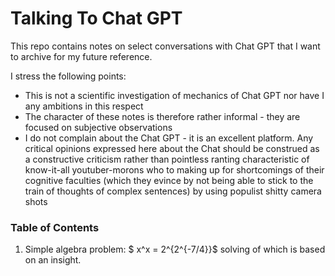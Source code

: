 # Talking To Chat GPT

This repo contains notes on select conversations with Chat GPT that I want
to archive for my future reference.

I stress the following points:
* This is not a scientific investigation of mechanics of Chat GPT nor have I
any ambitions in this respect
* The character of these notes is therefore rather informal - they are focused
on subjective observations
* I do not complain about the Chat GPT - it is an excellent platform.
Any critical opinions expressed here about the Chat should be construed as a
constructive criticism rather than pointless ranting characteristic of know-it-all youtuber-morons who to making up for shortcomings of their cognitive faculties (which they evince by not being able to stick to the train of thoughts of complex sentences) by using populist shitty camera shots

### Table of Contents

1. Simple algebra problem: $ x^x = 2^{2^{-7/4}}$
solving of which is based on an insight.
